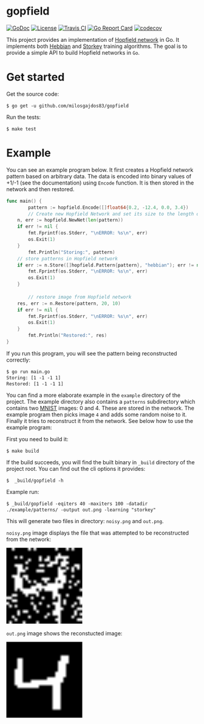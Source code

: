 # gopfield

[![GoDoc](https://godoc.org/github.com/milosgajdos83/gopfield?status.svg)](https://godoc.org/github.com/milosgajdos83/gopfield)
[![License](https://img.shields.io/:license-apache-blue.svg)](https://opensource.org/licenses/Apache-2.0)
[![Travis CI](https://travis-ci.org/milosgajdos83/gopfield.svg?branch=master)](https://travis-ci.org/milosgajdos83/gopfield)
[![Go Report Card](https://goreportcard.com/badge/github.com/milosgajdos83/gopfield)](https://goreportcard.com/report/github.com/milosgajdos83/gopfield)
[![codecov](https://codecov.io/gh/milosgajdos83/gopfield/branch/master/graph/badge.svg)](https://codecov.io/gh/milosgajdos83/gopfield)

This project provides an implementation of [Hopfield network](https://en.wikipedia.org/wiki/Hopfield_network) in Go. It implements both [Hebbian](https://en.wikipedia.org/wiki/Hopfield_network#Hebbian_learning_rule_for_Hopfield_networks) and [Storkey](https://en.wikipedia.org/wiki/Hopfield_network#The_Storkey_learning_rule) training algorithms. The goal is to provide a simple API to build Hopfield networks in `Go`.

# Get started

Get the source code:

```
$ go get -u github.com/milosgajdos83/gopfield
```

Run the tests:

```
$ make test
```

# Example

You can see an example program below. It first creates a Hopfield network pattern based on arbitrary data. The data is encoded into binary values of +1/-1 (see the documentation) using `Encode` function. It is then stored in the network and then restored.

```go
func main() {
        pattern := hopfield.Encode([]float64{0.2, -12.4, 0.0, 3.4})
        // Create new Hopfield Network and set its size to the length of pattern
	n, err := hopfield.NewNet(len(pattern))
	if err != nil {
		fmt.Fprintf(os.Stderr, "\nERROR: %s\n", err)
		os.Exit(1)
	}
        fmt.Println("Storing:", pattern)
	// store patterns in Hopfield network
	if err := n.Store([]hopfield.Pattern{pattern}, "hebbian"); err != nil {
		fmt.Fprintf(os.Stderr, "\nERROR: %s\n", err)
		os.Exit(1)
	}

        // restore image from Hopfield network
	res, err := n.Restore(pattern, 20, 10)
	if err != nil {
		fmt.Fprintf(os.Stderr, "\nERROR: %s\n", err)
		os.Exit(1)
	}
        fmt.Println("Restored:", res)
}
```

If you run this program, you will see the pattern being reconstructed correctly:

```
$ go run main.go
Storing: [1 -1 -1 1]
Restored: [1 -1 -1 1]
```

You can find a more elaborate example in the `example` directory of the project. The example directory also contains a `patterns` subdirectory which contains two [MNIST](http://yann.lecun.com/exdb/mnist/) images: 0 and 4. These are stored in the network. The example program then picks image `4` and adds some random noise to it. Finally it tries to reconstruct it from the network. See below how to use the example program:

First you need to build it:

```
$ make build
```

If the build succeeds, you will find the built binary in `_build` directory of the project root. You can find out the cli options it provides:

```
$  _build/gopfield -h
```

Example run:

```
$ _build/gopfield -eqiters 40 -maxiters 100 -datadir ./example/patterns/ -output out.png -learning "storkey"
```

This will generate two files in directory: `noisy.png` and `out.png`.

`noisy.png` image displays the file that was attempted to be reconstructed from the network:

<img src="./example/noisy.png" alt="Corrupted image 4" width="200">


`out.png` image shows the reconstucted image:

<img src="./example/out.png" alt="Reconstructed image 4" width="200">
